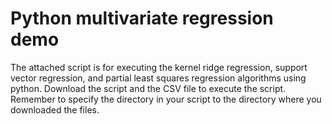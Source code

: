 # Python multivariate regression demo
The attached script is for executing the kernel ridge regression, support vector regression, and partial least squares regression algorithms using python.  Download the script and the CSV file to execute the script. Remember to specify the directory in your script to the directory where you downloaded the files.
